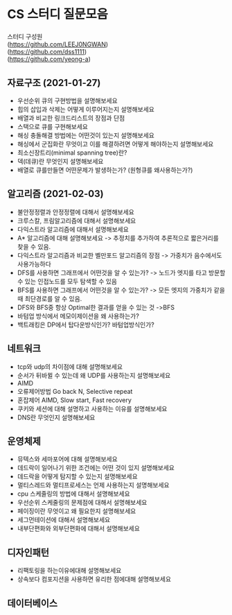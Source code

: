 # CS 스터디 질문모음
###
스터디 구성원  
(https://github.com/LEEJ0NGWAN)  
(https://github.com/dss1111)  
(https://github.com/yeong-a)  
## 자료구조 (2021-01-27)
* 우선순위 큐의 구현방법을 설명해보세요
* 힙의 삽입과 삭제는 어떻게 이루어지는지 설명해보세요
* 배열과 비교한 링크드리스트의 장점과 단점
* 스택으로 큐를 구현해보세요
* 해싱 충돌해결 방법에는 어떤것이 있는지 설명해보세요
* 해싱에서 군집화란 무엇이고 이를 해결하려면 어떻게 해야하는지 설명해보세요
* 최소신장트리(minimal spanning tree)란?
* 덱(데큐)란 무엇인지 설명해보세요
* 배열로 큐를만들면 어떤문제가 발생하는가? (원형큐를 왜사용하는가?)
## 알고리즘 (2021-02-03)  
* 불안정정렬과 안정정렬에 대해서 설명해보세요
* 크루스칼, 프림알고리즘에 대해서 설명해보세요
* 다익스트라 알고리즘에 대해서 설명해보세요
* A* 알고리즘에 대해 설명해보세요 -> 추정치를 추가하여 추론적으로 짧은거리를 찾을 수 있음.
* 다익스트라 알고리즘과 비교한 벨만포드 알고리즘의 장점 -> 가중치가 음수에서도 사용가능하다
* DFS를 사용하면 그래프에서 어떤것을 알 수 있는가? -> 노드가 엣지를 타고 방문할 수 있는 인접노드를 모두 탐색할 수 있음
* BFS를 사용하면 그래프에서 어떤것을 알 수 있는가? -> 모든 엣지의 가중치가 같을때 최단경로를 알 수 있음.
* DFS와 BFS중 항상 Optimal한 결과를 얻을 수 있는 것 ->BFS
* 바텀업 방식에서 메모이제이션을 왜 사용하는가?
* 백트래킹은 DP에서 탑다운방식인가? 바텀업방식인가?
## 네트워크
* tcp와 udp의 차이점에 대해 설명해보세요
* 순서가 뒤바뀔 수 있는데 왜 UDP를 사용하는지 설명해보세요
* AIMD
* 오류제어방법 Go back N, Selective repeat
* 혼잡제어 AIMD, Slow start, Fast recovery
* 쿠키와 세션에 대해 설명하고 사용하는 이유를 설명해보세요
* DNS란 무엇인지 설명해보세요
## 운영체제 
* 뮤텍스와 세마포어에 대해 설명해보세요
* 데드락이 일어나기 위한 조건에는 어떤 것이 있지 설명해보세요
* 데드락을 어떻게 탐지할 수 있는지 설명해보세요
* 멀티스레드와 멀티프로세스는 언제 사용하는지 설명해보세요
* cpu 스케줄링의 방법에 대해서 설명해보세요
* 우선순위 스케줄링의 문제점에 대해서 설명해보세요
* 페이징이란 무엇이고 왜 필요한지 설명해보세요
* 세그먼테이션에 대해서 설명해보세요
* 내부단편화와 외부단편화에 대해서 설명해보세요
## 디자인패턴
* 리팩토링을 하는이유에대해 설명해보세요
* 상속보다 컴포지션을 사용하면 유리한 점에대해 설명해보세요
## 데이터베이스  
